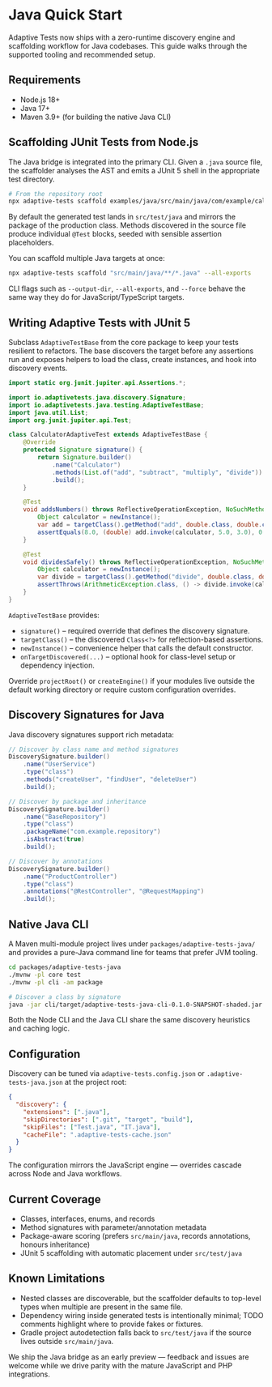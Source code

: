 # Java Quick Start

Adaptive Tests now ships with a zero-runtime discovery engine and scaffolding workflow for Java codebases. This guide walks through the supported tooling and recommended setup.

## Requirements

- Node.js 18+
- Java 17+
- Maven 3.9+ (for building the native Java CLI)

## Scaffolding JUnit Tests from Node.js

The Java bridge is integrated into the primary CLI. Given a `.java` source file, the scaffolder analyses the AST and emits a JUnit 5 shell in the appropriate test directory.

```bash
# From the repository root
npx adaptive-tests scaffold examples/java/src/main/java/com/example/calculator/Calculator.java
```

By default the generated test lands in `src/test/java` and mirrors the package of the production class. Methods discovered in the source file produce individual `@Test` blocks, seeded with sensible assertion placeholders.

You can scaffold multiple Java targets at once:

```bash
npx adaptive-tests scaffold "src/main/java/**/*.java" --all-exports
```

CLI flags such as `--output-dir`, `--all-exports`, and `--force` behave the same way they do for JavaScript/TypeScript targets.

## Writing Adaptive Tests with JUnit 5

Subclass `AdaptiveTestBase` from the core package to keep your tests resilient to refactors. The base discovers the target before any assertions run and exposes helpers to load the class, create instances, and hook into discovery events.

```java
import static org.junit.jupiter.api.Assertions.*;

import io.adaptivetests.java.discovery.Signature;
import io.adaptivetests.java.testing.AdaptiveTestBase;
import java.util.List;
import org.junit.jupiter.api.Test;

class CalculatorAdaptiveTest extends AdaptiveTestBase {
    @Override
    protected Signature signature() {
        return Signature.builder()
            .name("Calculator")
            .methods(List.of("add", "subtract", "multiply", "divide"))
            .build();
    }

    @Test
    void addsNumbers() throws ReflectiveOperationException, NoSuchMethodException {
        Object calculator = newInstance();
        var add = targetClass().getMethod("add", double.class, double.class);
        assertEquals(8.0, (double) add.invoke(calculator, 5.0, 3.0), 0.001);
    }

    @Test
    void dividesSafely() throws ReflectiveOperationException, NoSuchMethodException {
        Object calculator = newInstance();
        var divide = targetClass().getMethod("divide", double.class, double.class);
        assertThrows(ArithmeticException.class, () -> divide.invoke(calculator, 10.0, 0.0));
    }
}
```

`AdaptiveTestBase` provides:

- `signature()` – required override that defines the discovery signature.
- `targetClass()` – the discovered `Class<?>` for reflection-based assertions.
- `newInstance()` – convenience helper that calls the default constructor.
- `onTargetDiscovered(...)` – optional hook for class-level setup or dependency injection.

Override `projectRoot()` or `createEngine()` if your modules live outside the default working directory or require custom configuration overrides.

## Discovery Signatures for Java

Java discovery signatures support rich metadata:

```java
// Discover by class name and method signatures
DiscoverySignature.builder()
    .name("UserService")
    .type("class")
    .methods("createUser", "findUser", "deleteUser")
    .build();

// Discover by package and inheritance
DiscoverySignature.builder()
    .name("BaseRepository")
    .type("class")
    .packageName("com.example.repository")
    .isAbstract(true)
    .build();

// Discover by annotations
DiscoverySignature.builder()
    .name("ProductController")
    .type("class")
    .annotations("@RestController", "@RequestMapping")
    .build();
```

## Native Java CLI

A Maven multi-module project lives under `packages/adaptive-tests-java/` and provides a pure-Java command line for teams that prefer JVM tooling.

```bash
cd packages/adaptive-tests-java
./mvnw -pl core test
./mvnw -pl cli -am package

# Discover a class by signature
java -jar cli/target/adaptive-tests-java-cli-0.1.0-SNAPSHOT-shaded.jar   discover --root /path/to/project --name CustomerService --method findActiveUsers
```

Both the Node CLI and the Java CLI share the same discovery heuristics and caching logic.

## Configuration

Discovery can be tuned via `adaptive-tests.config.json` or `.adaptive-tests-java.json` at the project root:

```json
{
  "discovery": {
    "extensions": [".java"],
    "skipDirectories": [".git", "target", "build"],
    "skipFiles": ["Test.java", "IT.java"],
    "cacheFile": ".adaptive-tests-cache.json"
  }
}
```

The configuration mirrors the JavaScript engine — overrides cascade across Node and Java workflows.

## Current Coverage

- Classes, interfaces, enums, and records
- Method signatures with parameter/annotation metadata
- Package-aware scoring (prefers `src/main/java`, records annotations, honours inheritance)
- JUnit 5 scaffolding with automatic placement under `src/test/java`

## Known Limitations

- Nested classes are discoverable, but the scaffolder defaults to top-level types when multiple are present in the same file.
- Dependency wiring inside generated tests is intentionally minimal; TODO comments highlight where to provide fakes or fixtures.
- Gradle project autodetection falls back to `src/test/java` if the source lives outside `src/main/java`.

We ship the Java bridge as an early preview — feedback and issues are welcome while we drive parity with the mature JavaScript and PHP integrations.

